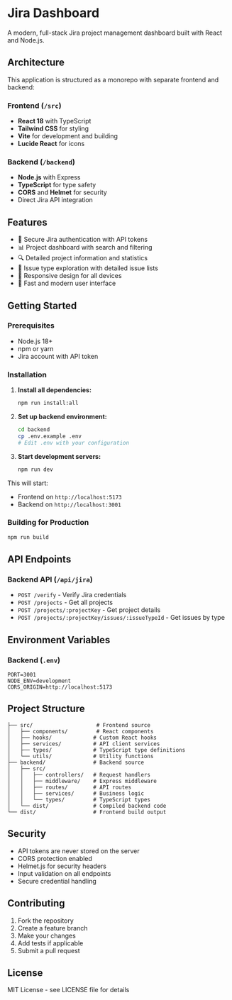 # Jira Dashboard

A modern, full-stack Jira project management dashboard built with React and Node.js.

## Architecture

This application is structured as a monorepo with separate frontend and backend:

### Frontend (`/src`)
- **React 18** with TypeScript
- **Tailwind CSS** for styling
- **Vite** for development and building
- **Lucide React** for icons

### Backend (`/backend`)
- **Node.js** with Express
- **TypeScript** for type safety
- **CORS** and **Helmet** for security
- Direct Jira API integration

## Features

- 🔐 Secure Jira authentication with API tokens
- 📊 Project dashboard with search and filtering
- 🔍 Detailed project information and statistics
- 🎯 Issue type exploration with detailed issue lists
- 📱 Responsive design for all devices
- 🚀 Fast and modern user interface

## Getting Started

### Prerequisites
- Node.js 18+ 
- npm or yarn
- Jira account with API token

### Installation

1. **Install all dependencies:**
   ```bash
   npm run install:all
   ```

2. **Set up backend environment:**
   ```bash
   cd backend
   cp .env.example .env
   # Edit .env with your configuration
   ```

3. **Start development servers:**
   ```bash
   npm run dev
   ```

This will start:
- Frontend on `http://localhost:5173`
- Backend on `http://localhost:3001`

### Building for Production

```bash
npm run build
```

## API Endpoints

### Backend API (`/api/jira`)

- `POST /verify` - Verify Jira credentials
- `POST /projects` - Get all projects
- `POST /projects/:projectKey` - Get project details
- `POST /projects/:projectKey/issues/:issueTypeId` - Get issues by type

## Environment Variables

### Backend (`.env`)
```
PORT=3001
NODE_ENV=development
CORS_ORIGIN=http://localhost:5173
```

## Project Structure

```
├── src/                    # Frontend source
│   ├── components/         # React components
│   ├── hooks/             # Custom React hooks
│   ├── services/          # API client services
│   ├── types/             # TypeScript type definitions
│   └── utils/             # Utility functions
├── backend/               # Backend source
│   ├── src/
│   │   ├── controllers/   # Request handlers
│   │   ├── middleware/    # Express middleware
│   │   ├── routes/        # API routes
│   │   ├── services/      # Business logic
│   │   └── types/         # TypeScript types
│   └── dist/              # Compiled backend code
└── dist/                  # Frontend build output
```

## Security

- API tokens are never stored on the server
- CORS protection enabled
- Helmet.js for security headers
- Input validation on all endpoints
- Secure credential handling

## Contributing

1. Fork the repository
2. Create a feature branch
3. Make your changes
4. Add tests if applicable
5. Submit a pull request

## License

MIT License - see LICENSE file for details